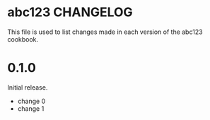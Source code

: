 # abc123 CHANGELOG

This file is used to list changes made in each version of the abc123 cookbook.

# 0.1.0

Initial release.

- change 0
- change 1

